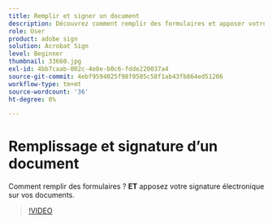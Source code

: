 ```yaml
---
title: Remplir et signer un document
description: Découvrez comment remplir des formulaires et apposer votre signature électronique sur des documents
role: User
product: adobe sign
solution: Acrobat Sign
level: Beginner
thumbnail: 33660.jpg
exl-id: 4bb7caab-002c-4e8e-b0c6-fdde220037a4
source-git-commit: 4ebf9594025f98f0505c58f1ab43fb864ed51206
workflow-type: tm+mt
source-wordcount: '36'
ht-degree: 0%

---
```


# Remplissage et signature d’un document

Comment remplir des formulaires ? **ET** apposez votre signature électronique sur vos documents.

>[!VIDEO](https://video.tv.adobe.com/v/33660?quality=12&learn=on&hidetitle=true)
